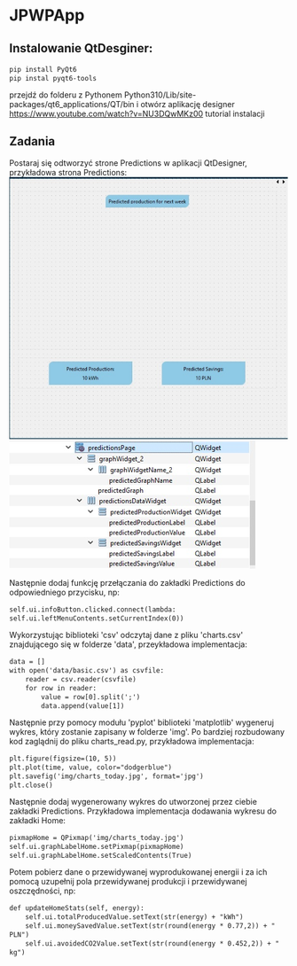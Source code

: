 # JPWPApp

## Instalowanie QtDesginer:
```
pip install PyQt6 
pip instal pyqt6-tools
```
przejdź do folderu z Pythonem Python310/Lib/site-packages/qt6_applications/QT/bin i otwórz aplikację designer  
https://www.youtube.com/watch?v=NU3DQwMKz00 tutorial instalacji

## Zadania
Postaraj się odtworzyć strone Predictions w aplikacji QtDesigner, przykładowa strona Predictions:
![Alt text](https://github.com/ddziechciarz/JPWPApp/blob/Excercise/assets/SampleUI.jpg?raw=true)
![Alt text](https://github.com/ddziechciarz/JPWPApp/blob/Excercise/assets/SampleProjetTree.jpg?raw=true)





Następnie dodaj funkcję przełączania do zakładki Predictions do odpowiedniego przycisku, np:
```
self.ui.infoButton.clicked.connect(lambda: self.ui.leftMenuContents.setCurrentIndex(0))
```
Wykorzystując biblioteki 'csv' odczytaj dane z pliku 'charts.csv' znajdującego się w folderze 'data', przeykładowa implementacja: 

```
data = []
with open('data/basic.csv') as csvfile:
    reader = csv.reader(csvfile)
    for row in reader:
        value = row[0].split(';')
        data.append(value[1])
```
Następnie przy pomocy modułu 'pyplot' biblioteki 'matplotlib' wygeneruj wykres, który zostanie zapisany w folderze 'img'. Po bardziej rozbudowany kod zaglądnij do pliku charts_read.py, przykładowa implementacja: 
```
plt.figure(figsize=(10, 5))
plt.plot(time, value, color="dodgerblue")
plt.savefig('img/charts_today.jpg', format='jpg')
plt.close()
```
Następnie dodaj wygenerowany wykres do utworzonej przez ciebie zakładki Predictions. Przykładowa implementacja dodawania wykresu do zakładki Home:
```
pixmapHome = QPixmap('img/charts_today.jpg')
self.ui.graphLabelHome.setPixmap(pixmapHome)
self.ui.graphLabelHome.setScaledContents(True)
```
Potem pobierz dane o przewidywanej wyprodukowanej energii i za ich pomocą uzupełnij pola przewidywanej produkcji i przewidywanej oszczędności, np:
```
def updateHomeStats(self, energy):
    self.ui.totalProducedValue.setText(str(energy) + "kWh")
    self.ui.moneySavedValue.setText(str(round(energy * 0.77,2)) + " PLN")
    self.ui.avoidedCO2Value.setText(str(round(energy * 0.452,2)) + " kg")
```

